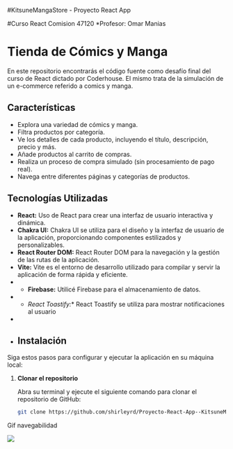 #KitsuneMangaStore - Proyecto React App


#Curso React Comision 47120
*Profesor: Omar Manias

# Tienda de Cómics y Manga

En este repositorio encontrarás el código fuente como desafío final del curso de React dictado por Coderhouse. El mismo trata de la simulación de un e-commerce referido a comics y manga.

## Características

- Explora una variedad de cómics y manga.
- Filtra productos por categoría.
- Ve los detalles de cada producto, incluyendo el título, descripción, precio y más.
- Añade productos al carrito de compras.
- Realiza un proceso de compra simulado (sin procesamiento de pago real).
- Navega entre diferentes páginas y categorías de productos.

 ## Tecnologías Utilizadas

- **React:** Uso de React para crear una interfaz de usuario interactiva y dinámica.
- **Chakra UI:** Chakra UI se utiliza para el diseño y la interfaz de usuario de la aplicación, proporcionando componentes estilizados y personalizables.
- **React Router DOM:** React Router DOM para la navegación y la gestión de las rutas de la aplicación.
- **Vite:** Vite es el entorno de desarrollo utilizado para compilar y servir la aplicación de forma rápida y eficiente.
- - **Firebase:** Utilicé Firebase para el almacenamiento de datos.
- - *React Toastify:** React Toastify se utiliza para mostrar notificaciones al usuario
- 
- ## Instalación

Siga estos pasos para configurar y ejecutar la aplicación en su máquina local:

1. **Clonar el repositorio**

   Abra su terminal y ejecute el siguiente comando para clonar el repositorio de GitHub:

   ```bash
   git clone https://github.com/shirleyrd/Proyecto-React-App--KitsuneMangaStore.git

Gif navegabilidad


![](https://github.com/shirleyrd/Preentrega1-Duran-KitsuneMangaStore/blob/main/src/assets/Kitsune-Manga-Store-%E2%80%94-Mozilla-Firefox-2023-08-08-22-16-55.gif)
